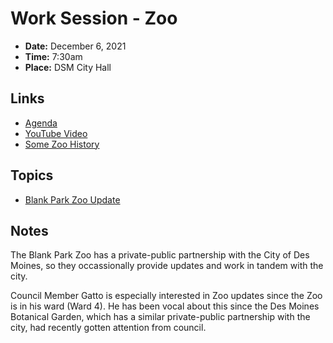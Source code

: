 # Work Session - Zoo

- **Date:** December 6, 2021
- **Time:** 7:30am
- **Place:** DSM City Hall

## Links

- [Agenda](https://councildocs.dsm.city/agendas/2021/20211206%20councilworksession.pdf?pdf=Agenda&t=1638941919369)
- [YouTube Video](https://youtu.be/upeOt4jMe1g)
- [Some Zoo History](https://www.blankparkzoo.com/about-us/history)

## Topics

- [Blank Park Zoo Update](https://www.dsm.city/document_center/City%20Clerk/Work%20Sessions/2021/City%20Council%20Update_12-6-2021.pdf?pdf=Blank%20Park%20Zoo%20Update&t=1638941939650)

## Notes

The Blank Park Zoo has a private-public partnership with the City of Des Moines, so they occassionally provide updates and work in tandem with the city.

Council Member Gatto is especially interested in Zoo updates since the Zoo is in his ward (Ward 4). He has been vocal about this since the Des Moines Botanical Garden, which has a similar private-public partnership with the city, had recently gotten attention from council.

